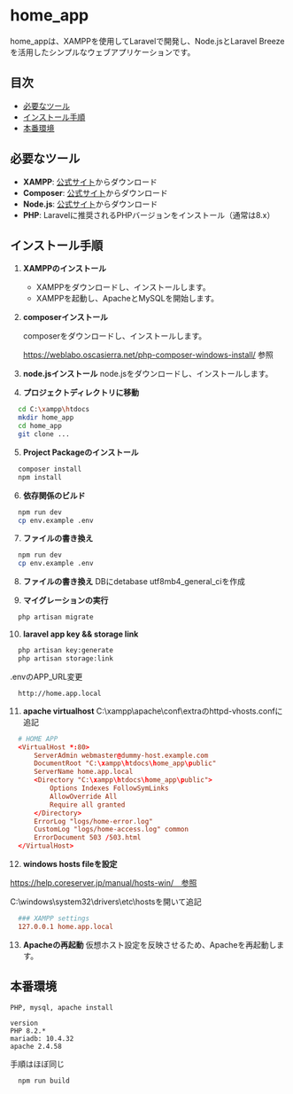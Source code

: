 # home_app

home_appは、XAMPPを使用してLaravelで開発し、Node.jsとLaravel Breezeを活用したシンプルなウェブアプリケーションです。

## 目次
- [必要なツール](#必要なツール)
- [インストール手順](#インストール手順)
- [本番環境](#本番環境)

## 必要なツール

- **XAMPP**: [公式サイト](https://www.apachefriends.org/jp/download.html)からダウンロード
- **Composer**: [公式サイト](https://getcomposer.org/doc/00-intro.md#installation-windows)からダウンロード
- **Node.js**: [公式サイト](https://nodejs.org/en/)からダウンロード
- **PHP**: Laravelに推奨されるPHPバージョンをインストール（通常は8.x）

## インストール手順

1. **XAMPPのインストール**
   - XAMPPをダウンロードし、インストールします。
   - XAMPPを起動し、ApacheとMySQLを開始します。


2. **composerインストール**

    composerをダウンロードし、インストールします。

    https://weblabo.oscasierra.net/php-composer-windows-install/ 参照


3. **node.jsインストール**
    node.jsをダウンロードし、インストールします。


4. **プロジェクトディレクトリに移動**
  ```bash
    cd C:\xampp\htdocs
    mkdir home_app
    cd home_app
    git clone ...
  ```


5. **Project Packageのインストール**
  ```bash
    composer install
    npm install
  ```


6. **依存関係のビルド**
  ```bash
    npm run dev
    cp env.example .env
  ```


7. **ファイルの書き換え**
  ```bash
    npm run dev
    cp env.example .env
  ```

8. **ファイルの書き換え**
    DBにdetabase utf8mb4_general_ciを作成


9. **マイグレーションの実行**
  ```bash
    php artisan migrate
  ```


10. **laravel app key && storage link**
  ```bash
    php artisan key:generate
    php artisan storage:link
  ```


  .envのAPP_URL変更
  ```.env
    http://home.app.local
  ```


11. **apache virtualhost**
  C:\xampp\apache\conf\extraのhttpd-vhosts.confに追記
  ```httpd-vhosts.conf
    # HOME APP
    <VirtualHost *:80>
        ServerAdmin webmaster@dummy-host.example.com
        DocumentRoot "C:\xampp\htdocs\home_app\public"
        ServerName home.app.local
        <Directory "C:\xampp\htdocs\home_app\public">
            Options Indexes FollowSymLinks
            AllowOverride All
            Require all granted
        </Directory>
        ErrorLog "logs/home-error.log"
        CustomLog "logs/home-access.log" common
        ErrorDocument 503 /503.html
    </VirtualHost>
  ```


12. **windows hosts fileを設定**

  https://help.coreserver.jp/manual/hosts-win/　参照

  C:\windows\system32\drivers\etc\hostsを開いて追記
  ```httpd-vhosts.conf
    ### XAMPP settings
    127.0.0.1 home.app.local
  ```


13. **Apacheの再起動**
    仮想ホスト設定を反映させるため、Apacheを再起動します。


## 本番環境
    PHP, mysql, apache install

    version
    PHP 8.2.*
    mariadb: 10.4.32
    apache 2.4.58

手順はほぼ同じ

  ```bash
    npm run build
  ```
